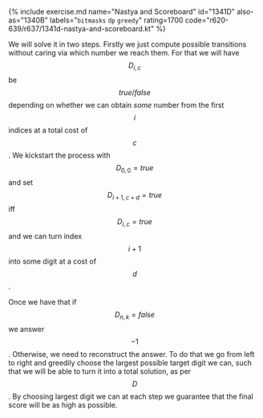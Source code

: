 {% include exercise.md name="Nastya and Scoreboard" id="1341D" also-as="1340B" labels="`bitmasks` `dp` `greedy`" rating=1700 code="r620-639/r637/1341d-nastya-and-scoreboard.kt" %}

We will solve it in two steps.  Firstly we just compute possible transitions without caring via which number we reach them.  For that we will have $$D_{i, c}$$ be $$true/false$$ depending on whether we can obtain *some* number from the first $$i$$ indices at a total cost of $$c$$.  We kickstart the process with $$D_{0,0} = true$$ and set $$D_{i+1,c+d} = true$$ iff $$D_{i,c} = true$$ and we can turn index $$i+1$$ into some digit at a cost of $$d$$.

Once we have that if $$D_{n,k} = false$$ we answer $$-1$$.  Otherwise, we need to reconstruct the answer.  To do that we go from left to right and greedily choose the largest possible target digit we can, such that we will be able to turn it into a total solution, as per $$D$$.  By choosing largest digit we can at each step we guarantee that the final score will be as high as possible.
